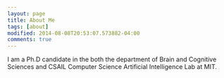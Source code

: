```yaml
---
layout: page
title: About Me
tags: [about]
modified: 2014-08-08T20:53:07.573882-04:00
comments: true
---
```


I am a Ph.D candidate in the both the department of Brain and Cognitive Sciences and CSAIL Computer Science Artificial Intelligence Lab at MIT.